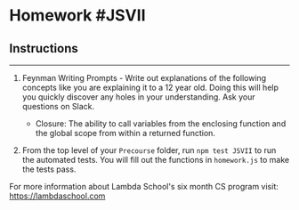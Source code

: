 # Homework #JSVII

## Instructions
---
1. Feynman Writing Prompts - Write out explanations of the following concepts like you are explaining it to a 12 year old.  Doing this will help you quickly discover any holes in your understanding.  Ask your questions on Slack.
		
	* Closure: The ability to call variables from the enclosing function and the global scope from within a returned function.

2. From the top level of your `Precourse` folder, run `npm test JSVII` to run the automated tests. You will fill out the functions in `homework.js` to make the tests pass.

For more information about Lambda School's six month CS program visit: https://lambdaschool.com
